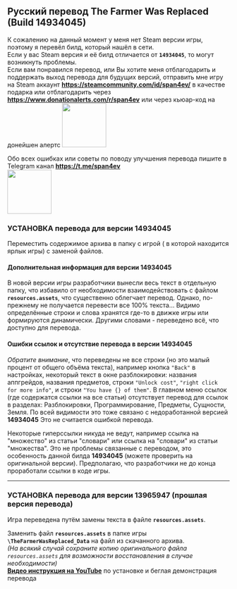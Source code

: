 ## Русский перевод The Farmer Was Replaced (Build 14934045)
К сожалению на данный момент у меня нет Steam версии игры, поэтому я перевёл билд, который нашёл в сети.  
Если у вас Steam версия и её билд отличается от **`14934045`**, то могут возникнуть проблемы.  
Если вам понравился перевод, или Вы хотите меня отблагодарить и поддержать выход перевода для будущих версий, отправить мне игру на Steam аккаунт **https://steamcommunity.com/id/span4ev/** в качестве подарка или отблагодарить через **https://www.donationalerts.com/r/span4ev**
или через кьюар-код на донейшен алертс
<img src="https://github.com/user-attachments/assets/ba18479f-0650-4bb5-8476-be13c6ad6d54"  width="100">

Обо всех ошибках или советы по поводу улучшения перевода пишите в Telegram канал **https://t.me/span4ev**  
<img src="https://github.com/span4ev/TFWR_ru_translation/assets/127920651/f872bef5-22a1-475e-a191-3748732fa588" width="100">

### УСТАНОВКА перевода для версии 14934045
Переместить содержимое архива в папку с игрой ( в которой находится ярлык игры) с заменой файлов.

#### Дополнительная информация для версии 14934045
В новой версии игры разработчики вынесли весь текст в отдельную папку, что избавило от необходимости взаимодействовать с файлом **`resources.assets`**, что существенно облегчает перевод. Однако, по-прежнему не получается перевести все 100% текста... Видимо определённые строки и слова хранятся где-то в движке игры или формируются динамически. Другими словами - переведено всё, что доступно для перевода.

#### Ошибки ссылок и отсутствие перевода в версии 14934045
*Обратите внимание*, что переведены не все строки (но это малый процент от общего объёма текста), например кнопка `"Back"` в настройках, некоторый текст в окне разблокировки: названия аппгрейдов, названия предметов, строки `"Unlock cost"`, `"right click for more info"`, и строки `"You have {} of them"`. 
В главном меню ссылок (где содержатся ссылки на все статьи) отсутствует перевод для ссылок в разделах: Разблокировки, Программирование, Предметы, Сущности, Земля. По всей видимости это тоже связано с недоработанной версией **14934045**
Это не считается ошибкой перевода. 

Некоторые гиперссылки никуда не ведут, например ссылка на "множество" из статьи "словари" или ссылка на "словари" из статьи "множества". Это не проблемы связанные с переводом, это особенность данной билда **14934045** (можете проверить на оригинальной версии). Предполагаю, что разработчики не до конца проработали ссылки в коде игры.




-------------------------------------------------------------------

### УСТАНОВКА перевода для версии 13965947 (прошлая версия перевода)
Игра переведена путём замены текста в файле **`resources.assets`**. 

Заменить файл **`resources.assets`** в папке игры **`\TheFarmerWasReplaced_Data`** на файл из скачанного архива.    
*(На всякий случай сохраните копию оригинального файла `resources.assets` для возможности восстановления в случае необходимости)*  
**[Видео инструкция на YouTube](https://youtu.be/4u9SI9d_Jpg)** по установке и беглая демонстрация перевода  





